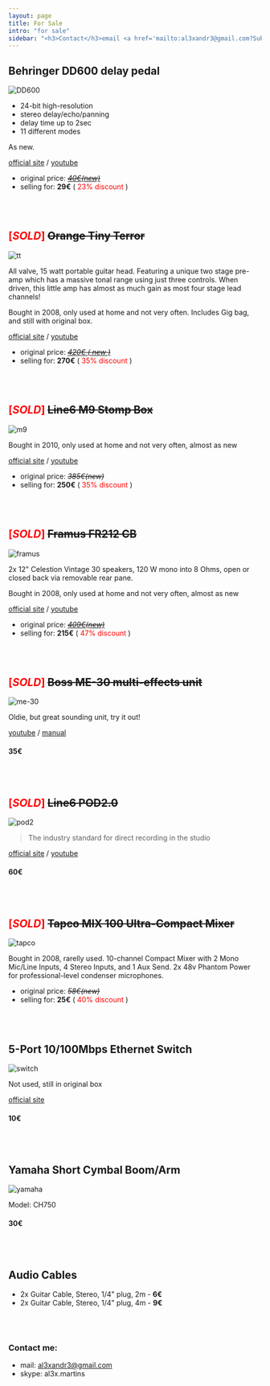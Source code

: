 ```yaml
---
layout: page
title: For Sale
intro: "for sale"
sidebar: "<h3>Contact</h3>email <a href='mailto:al3xandr3@gmail.com?Subject=For%20Sale'>al3xandr3@gmail.com</a><br>skype <a href='skype:al3x.martins?userinfo'>al3x.martins</a><h3>Music</h3><a href='https://soundcloud.com/al3x-andr3'>soundcloud</a><br><a href='http://www.youtube.com/user/alexandrenotebook/videos'>youtube</a><br>"
---
```


## Behringer DD600 delay pedal

![DD600](http://www.americanmusical.com/ItemImages/Large/78578.jpg)

- 24-bit high-resolution 
- stereo delay/echo/panning
- delay time up to 2sec
- 11 different modes

As new.

[official site](http://www.behringer.com/EN/Products/DD600.aspx) / [youtube](http://www.youtube.com/results?search_query=dd600+behringer)


- original price: *<strike>[40€(new)](http://www.thomann.de/de/behringer_dd600.htm)</strike>*
- selling for:  **29€** ( <font color="red">23% discount</font> )

<br/><br/>

## <font color="red">[*SOLD*] </font> <strike> Orange Tiny Terror </strike>

![tt](http://www.orangeamps.com/wp-content/uploads/2010/06/tiny-terror-d.jpg)

All valve, 15 watt portable guitar head. Featuring a unique two stage pre-amp which has a massive tonal range using just three controls. When driven, this little amp has almost as much gain as most four stage lead channels!

Bought in 2008, only used at home and not very often. Includes Gig bag, and still with original box.

[official site](http://www.orangeamps.com/tiny-terror-head/) / [youtube](http://www.youtube.com/watch?v=9MpZoWsFlJQ)

- original price: [*<strike>420€ ( new )</strike>*](http://www.thomann.de/de/orange_tiny_terror.htm)
- selling for:  **270€** ( <font color="red">35% discount</font> )

<br/><br/>


## <font color="red">[*SOLD*] </font> <strike> Line6 M9 Stomp Box </strike>

![m9](http://mos.musicradar.com/images/Product%20News/Guitar/sept09/line6-mnine-460-100-460-70.jpg)

Bought in 2010, only used at home and not very often, almost as new

[official site](http://line6.com/m9/) / [youtube](http://www.youtube.com/results?search_query=line6+m9)

- original price: *<strike>385€(new)</strike>*
- selling for:  **250€** ( <font color="red">35% discount</font> )

<br/><br/>

## <font color="red">[*SOLD*] </font> <strike> Framus FR212 CB </strike>

![framus](http://images.thomann.de/pics/prod/179559.jpg)

2x 12" Celestion Vintage 30 speakers, 120 W mono into 8 Ohms, open or closed back via removable rear pane.

Bought in 2008, only used at home and not very often, almost as new

[official site](http://www.framus.de/modules/produkte/produkt.php?submenuID=14172&katID=11076&cl=EN) / [youtube](www.youtube.com/results?search_query=Framus+FR212)

- original price: *<strike>[409€(new)](http://www.thomann.de/de/framus_fr212_cb.htm)</strike>*
- selling for: **215€** ( <font color="red">47% discount</font> )
 
<br/><br/>

##  <font color="red">[*SOLD*] </font> <strike>Boss ME-30 multi-effects unit</strike>

![me-30](http://www.roland.co.jp/products/boss/image/ME-30/ME-30.jpg)

Oldie, but great sounding unit, try it out!

[youtube](http://www.youtube.com/results?search_query=boss+me-30) / [manual](ftp://ftp.roland.co.uk/productsupport/ME-30/01_ME-30_OM.pdf)

#### **35€**

<br/><br/>


##  <font color="red">[*SOLD*] </font> <strike>Line6 POD2.0</strike>

![pod2](http://www.musiciansbuy.com/mmMBCOM/images/Line6_pod20.jpg)

> The industry standard for direct recording in the studio

[official site](http://line6.com/pod20/) / [youtube](http://www.youtube.com/results?search_query=line+6+pod+2)

#### **60€**

<br/><br/>

## <font color="red">[*SOLD*] </font> <strike>Tapco MIX 100 Ultra-Compact Mixer</strike>

![tapco](http://www.dv247.com/assets/products/32398_p.jpg)

Bought in 2008, rarelly used. 10-channel Compact Mixer with 2 Mono Mic/Line Inputs, 4 Stereo Inputs, and 1 Aux Send. 2x 48v Phantom Power for professional-level condenser microphones.

- original price: *<strike>58€(new)</strike>*
- selling for: **25€** ( <font color="red">40% discount</font> )


<br/><br/>

## 5-Port 10/100Mbps Ethernet Switch

![switch](http://www.trendnet.com/image/products/photo/TE100-S50g_d1_1.jpg)

Not used, still in original box

[official site](http://www.trendnet.com/products/proddetail.asp?prod=515_TE100-S50g&cat=114)

#### **10€**

<br/><br/>

## Yamaha Short Cymbal Boom/Arm 

![yamaha](http://images.miretail.com/products/full/Yamaha/633543993002616988.jpg)

Model: CH750

#### **30€**

<br/><br/>

## Audio Cables

 - 2x Guitar Cable, Stereo, 1/4" plug, 2m - **6€**
 - 2x Guitar Cable, Stereo, 1/4" plug, 4m - **9€**

<br/><br/>

### Contact me:

 - mail: al3xandr3@gmail.com
 - skype: al3x.martins
